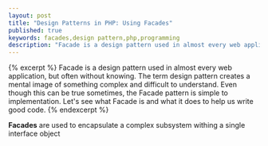 ```yaml
---
layout: post
title: "Design Patterns in PHP: Using Facades"
published: true
keywords: facades,design pattern,php,programming
description: "Facade is a design pattern used in almost every web application, but often without knowing. The term design pattern creates a mental image of something complex and difficult to understand. Even though this can be true sometimes, the Facade pattern is simple to implementation. Let's see what Facade is and what it does to help us write good code."
---
```


{% excerpt %}
Facade is a design pattern used in almost every web application, but often
without knowing. The term design pattern creates a mental image of something
complex and difficult to understand. Even though this can be true sometimes,
the Facade pattern is simple to implementation. Let's see what Facade is and
what it does to help us write good code.
{% endexcerpt %}

**Facades** are used to encapsulate a complex subsystem withing a single
interface object 
